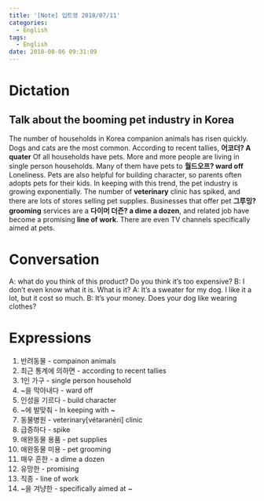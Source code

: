 ```yaml
---
title: '[Note] 입트영 2018/07/11'
categories:
  - English
tags:
  - English
date: 2018-08-06 09:31:09
---
```


# Dictation
## Talk about the booming pet industry in Korea

The number of households in Korea companion animals has risen quickly. Dogs and cats are the most common. According to recent tallies, **어코더? A quater** Of all households have pets. More and more people are living in single person households. Many of them have pets to **월드오프? ward off** Loneliness. Pets are also helpful for building character, so parents often adopts pets for their kids. In keeping with this trend, the pet industry is growing exponentially. The number of **veterinary** clinic has spiked, and there are lots of stores selling pet supplies. Businesses that offer pet **그루밍? grooming** services are a **다이머 더즌? a dime a dozen**, and related job have become a promising **line of work**. There are even TV channels specifically aimed at pets. 

# Conversation
A: what do you think of this product? Do you think it’s too expensive? 
B: I don’t even know what it is. What is it?
A: It’s a sweater for my dog. I like it a lot, but it cost so much. 
B: It’s your money. Does your dog like wearing clothes?

# Expressions
1. 반려동물 - compainon animals
2. 최근 통계에 의하면 - according to recent tallies
3. 1인 가구 - single person household
4. ~을 막아내다 - ward off
5. 인성을 기르다 - build character
6. ~에 발맞춰 - In keeping with ~
7. 동물병원 - veterinary[vétərənèri] clinic
8. 급증하다 - spike
9. 애완동물 용품 - pet supplies
10. 애완동물 미용 - pet grooming
11. 매우 흔한 - a dime a dozen
12. 유망한 - promising
13. 직종 - line of work
14. ~을 겨냥한 - specifically aimed at ~